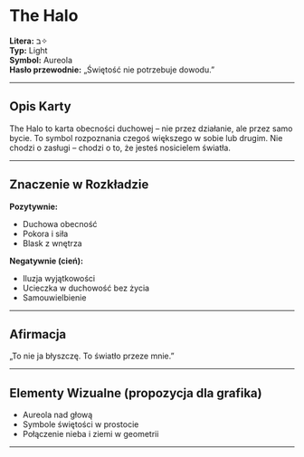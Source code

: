 # The Halo

**Litera:** ב✧  
**Typ:** Light  
**Symbol:** Aureola  
**Hasło przewodnie:** „Świętość nie potrzebuje dowodu.”

---

## Opis Karty
The Halo to karta obecności duchowej – nie przez działanie, ale przez samo bycie. To symbol rozpoznania czegoś większego w sobie lub drugim. Nie chodzi o zasługi – chodzi o to, że jesteś nosicielem światła.

---

## Znaczenie w Rozkładzie

**Pozytywnie:**  
- Duchowa obecność  
- Pokora i siła  
- Blask z wnętrza  

**Negatywnie (cień):**  
- Iluzja wyjątkowości  
- Ucieczka w duchowość bez życia  
- Samouwielbienie  

---

## Afirmacja
„To nie ja błyszczę. To światło przeze mnie.”

---

## Elementy Wizualne (propozycja dla grafika)
- Aureola nad głową  
- Symbole świętości w prostocie  
- Połączenie nieba i ziemi w geometrii

---
